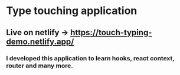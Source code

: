 # Type touching application

## Live on netlify -> https://touch-typing-demo.netlify.app/

### I developed this application to learn hooks, react context, router and many more.
